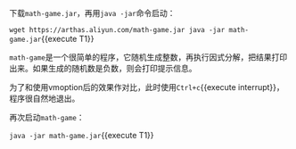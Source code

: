 



下载`math-game.jar`，再用`java -jar`命令启动：

`wget https://arthas.aliyun.com/math-game.jar
java -jar math-game.jar`{{execute T1}}

`math-game`是一个很简单的程序，它随机生成整数，再执行因式分解，把结果打印出来。如果生成的随机数是负数，则会打印提示信息。

为了和使用vmoption后的效果作对比，此时使用`Ctrl+c`{{execute interrupt}}，程序很自然地退出。

再次启动`math-game`：

`java -jar math-game.jar`{{execute T1}}
